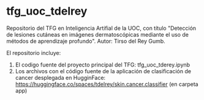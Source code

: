 # tfg_uoc_tdelrey
Repositorio del TFG en Inteligencia Artifial de la UOC, con título "Detección de lesiones cutáneas en imágenes dermatoscópicas mediante el uso de métodos de aprendizaje profundo". Autor: Tirso del Rey Gumb.

El repositorio incluye:

1. El codigo fuente del proyecto principal del TFG: tfg_uoc_tderey.ipynb
2. Los archivos con el código fuente de la aplicación de clasificación de cancer desplegada en HugginFace: https://huggingface.co/spaces/tdelrey/skin.cancer.classifier (en carpeta app)

